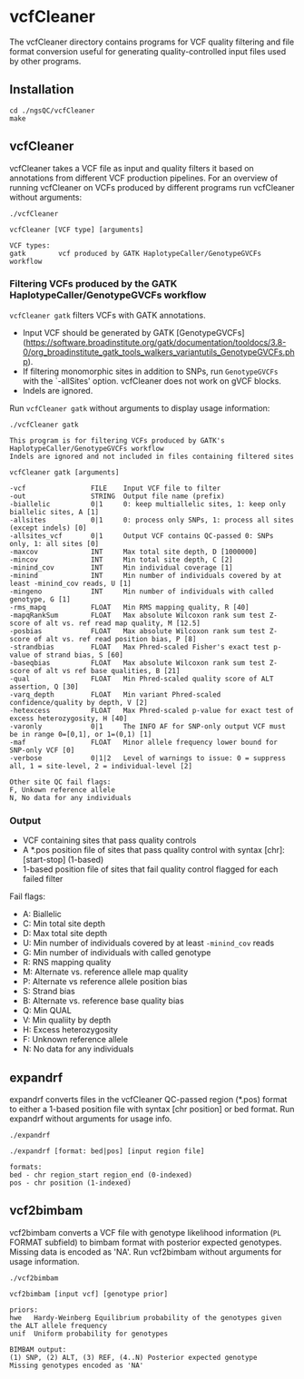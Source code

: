 vcfCleaner
==========

The vcfCleaner directory contains programs for VCF quality filtering and file format conversion useful for generating quality-controlled input files used by other programs. 

## Installation

	cd ./ngsQC/vcfCleaner
	make

## vcfCleaner

vcfCleaner takes a VCF file as input and quality filters it based on annotations from different VCF production pipelines. For an overview of running vcfCleaner on VCFs produced by different programs run vcfCleaner without arguments:

	./vcfCleaner

	vcfCleaner [VCF type] [arguments]

	VCF types:
	gatk        vcf produced by GATK HaplotypeCaller/GenotypeGVCFs workflow

### Filtering VCFs produced by the GATK HaplotypeCaller/GenotypeGVCFs workflow

`vcfCleaner gatk` filters VCFs with GATK annotations.
* Input VCF should be generated by GATK [GenotypeGVCFs] (https://software.broadinstitute.org/gatk/documentation/tooldocs/3.8-0/org_broadinstitute_gatk_tools_walkers_variantutils_GenotypeGVCFs.php).
* If filtering monomorphic sites in addition to SNPs, run `GenotypeGVCFs` with the `-allSites' option. vcfCleaner does not work on gVCF blocks.
* Indels are ignored.

Run `vcfCleaner gatk` without arguments to display usage information:

	./vcfCleaner gatk

	This program is for filtering VCFs produced by GATK's HaplotypeCaller/GenotypeGVCFs workflow
	Indels are ignored and not included in files containing filtered sites

	vcfCleaner gatk [arguments]

	-vcf                FILE    Input VCF file to filter
	-out                STRING  Output file name (prefix)
	-biallelic          0|1     0: keep multiallelic sites, 1: keep only biallelic sites, A [1]
	-allsites           0|1     0: process only SNPs, 1: process all sites (except indels) [0]
	-allsites_vcf       0|1     Output VCF contains QC-passed 0: SNPs only, 1: all sites [0]
	-maxcov             INT     Max total site depth, D [1000000]
	-mincov             INT     Min total site depth, C [2]
	-minind_cov         INT     Min individual coverage [1]
	-minind             INT     Min number of individuals covered by at least -minind_cov reads, U [1]
	-mingeno            INT     Min number of individuals with called genotype, G [1]
	-rms_mapq           FLOAT   Min RMS mapping quality, R [40]
	-mapqRankSum        FLOAT   Max absolute Wilcoxon rank sum test Z-score of alt vs. ref read map quality, M [12.5]
	-posbias            FLOAT   Max absolute Wilcoxon rank sum test Z-score of alt vs. ref read position bias, P [8]
	-strandbias         FLOAT   Max Phred-scaled Fisher's exact test p-value of strand bias, S [60]
	-baseqbias          FLOAT   Max absolute Wilcoxon rank sum test Z-score of alt vs ref base qualities, B [21]
	-qual               FLOAT   Min Phred-scaled quality score of ALT assertion, Q [30]
	-varq_depth         FLOAT   Min variant Phred-scaled confidence/quality by depth, V [2]
	-hetexcess          FLOAT   Max Phred-scaled p-value for exact test of excess heterozygosity, H [40]
	-varonly            0|1     The INFO AF for SNP-only output VCF must be in range 0=[0,1], or 1=(0,1) [1]
	-maf                FLOAT   Minor allele frequency lower bound for SNP-only VCF [0]
	-verbose            0|1|2   Level of warnings to issue: 0 = suppress all, 1 = site-level, 2 = individual-level [2]

	Other site QC fail flags:
	F, Unkown reference allele
	N, No data for any individuals

### Output

* VCF containing sites that pass quality controls
* A *.pos position file of sites that pass quality control with syntax [chr]:[start-stop] (1-based)
* 1-based position file of sites that fail quality control flagged for each failed filter


Fail flags:
* A: Biallelic
* C: Min total site depth
* D: Max total site depth
* U: Min number of individuals covered by at least `-minind_cov` reads
* G: Min number of individuals with called genotype
* R: RNS mapping quality
* M: Alternate vs. reference allele map quality
* P: Alternate vs reference allele position bias
* S: Strand bias
* B: Alternate vs. reference base quality bias
* Q: Min QUAL
* V: Min qualiity by depth
* H: Excess heterozygosity
* F: Unknown reference allele
* N: No data for any individuals


## expandrf

expandrf converts files in the vcfCleaner QC-passed region (*.pos) format to either a 1-based position file with syntax [chr position] or bed format. Run expandrf without arguments for usage info.

	./expandrf

	./expandrf [format: bed|pos] [input region file]

	formats:
	bed - chr region_start region_end (0-indexed)
	pos - chr position (1-indexed)

## vcf2bimbam

vcf2bimbam converts a VCF file with genotype likelihood information (`PL` FORMAT subfield) to bimbam format with posterior expected genotypes. Missing data is encoded as 'NA'. Run vcf2bimbam without arguments for usage information.

	./vcf2bimbam

	vcf2bimbam [input vcf] [genotype prior]

	priors:
	hwe   Hardy-Weinberg Equilibrium probability of the genotypes given the ALT allele frequency
	unif  Uniform probability for genotypes

	BIMBAM output:
	(1) SNP, (2) ALT, (3) REF, (4..N) Posterior expected genotype
	Missing genotypes encoded as 'NA'
